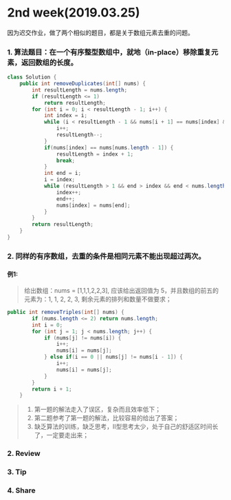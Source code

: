 # 2nd week(2019.03.25)
因为迟交作业，做了两个相似的题目，都是关于数组元素去重的问题。
### 1. 算法题目：在一个有序整型数组中，就地（in-place）移除重复元素，返回数组的长度。
``` Java
class Solution {
    public int removeDuplicates(int[] nums) {
        int resultLength = nums.length;
        if (resultLength <= 1)
            return resultLength;
        for (int i = 0; i < resultLength - 1; i++) {
            int index = i;
            while (i < resultLength - 1 && nums[i + 1] == nums[index] && nums[index] != nums[nums.length - 1]) {
                i++;
                resultLength--;
            }
            if(nums[index] == nums[nums.length - 1]) {
                resultLength = index + 1;
                break;
            }
            int end = i;
            i = index;
            while (resultLength > 1 && end > index && end < nums.length - 1) {
                index++;
                end++;
                nums[index] = nums[end];
            }
        }
        return resultLength;
    }
}
```
### 2. 同样的有序数组，去重的条件是相同元素不能出现超过两次。
#### 例1:
> 给出数组：nums = [1,1,1,2,2,3],
> 应该给出返回值为 5，并且数组的前五的元素为：1, 1, 2, 2, 3,
> 剩余元素的排列和数量不做要求；

``` Java
public int removeTriples(int[] nums) {
        if (nums.length <= 2) return nums.length;
        int i = 0;
        for (int j = 1; j < nums.length; j++) {
            if (nums[j] != nums[i]) {
                i++;
                nums[i] = nums[j];
            } else if(i == 0 || nums[j] != nums[i - 1]) {
                i++;
                nums[i] = nums[j];
            }        
        }
        return i + 1;
    }
```

> 1. 第一题的解法走入了误区，复杂而且效率低下；
> 2. 第二题参考了第一题的解法，比较容易的给出了答案；
> 3. 缺乏算法的训练，缺乏思考，II型思考太少，处于自己的舒适区时间长了，一定要走出来；

### 2. Review


### 3. Tip


### 4. Share
